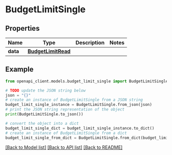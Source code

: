 # BudgetLimitSingle


## Properties

Name | Type | Description | Notes
------------ | ------------- | ------------- | -------------
**data** | [**BudgetLimitRead**](BudgetLimitRead.md) |  | 

## Example

```python
from openapi_client.models.budget_limit_single import BudgetLimitSingle

# TODO update the JSON string below
json = "{}"
# create an instance of BudgetLimitSingle from a JSON string
budget_limit_single_instance = BudgetLimitSingle.from_json(json)
# print the JSON string representation of the object
print(BudgetLimitSingle.to_json())

# convert the object into a dict
budget_limit_single_dict = budget_limit_single_instance.to_dict()
# create an instance of BudgetLimitSingle from a dict
budget_limit_single_from_dict = BudgetLimitSingle.from_dict(budget_limit_single_dict)
```
[[Back to Model list]](../README.md#documentation-for-models) [[Back to API list]](../README.md#documentation-for-api-endpoints) [[Back to README]](../README.md)


